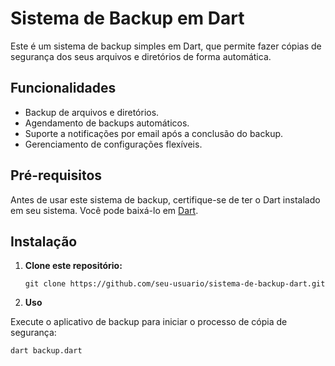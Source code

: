 # Sistema de Backup em Dart

Este é um sistema de backup simples em Dart, que permite fazer cópias de segurança dos seus arquivos e diretórios de forma automática.

## Funcionalidades

- Backup de arquivos e diretórios.
- Agendamento de backups automáticos.
- Suporte a notificações por email após a conclusão do backup.
- Gerenciamento de configurações flexíveis.

## Pré-requisitos

Antes de usar este sistema de backup, certifique-se de ter o Dart instalado em seu sistema. Você pode baixá-lo em [Dart](https://dart.dev/get-dart).

## Instalação

1. **Clone este repositório:**

   ```shell
   git clone https://github.com/seu-usuario/sistema-de-backup-dart.git

2. **Uso**

Execute o aplicativo de backup para iniciar o processo de cópia de segurança:

```shell
dart backup.dart

